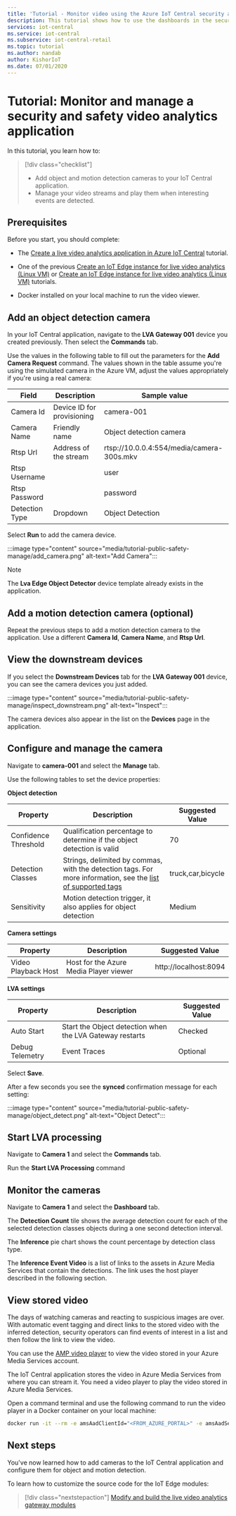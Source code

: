 ```yaml
---
title: 'Tutorial - Monitor video using the Azure IoT Central security and safety video analytics application template'
description: This tutorial shows how to use the dashboards in the security and safety video analytics application template to manage your cameras and monitor the video.
services: iot-central
ms.service: iot-central
ms.subservice: iot-central-retail
ms.topic: tutorial
ms.author: nandab
author: KishorIoT
ms.date: 07/01/2020
---
```

# Tutorial: Monitor and manage a security and safety video analytics application

<!-- TODO - make sure to summarize the key learning steps of this tutorial -->

In this tutorial, you learn how to:
> [!div class="checklist"]
> * Add object and motion detection cameras to your IoT Central application.
> * Manage your video streams and play them when interesting events are detected.

## Prerequisites

Before you start, you should complete:

* The [Create a live video analytics application in Azure IoT Central](./tutorial-public-safety-create-app.md) tutorial.

* One of the previous [Create an IoT Edge instance for live video analytics (Linux VM)](tutorial-public-safety-iot-edge-vm.md) or [Create an IoT Edge instance for live video analytics (Linux VM)](tutorial-public-safety-iot-edge-nuc.md) tutorials.

* Docker installed on your local machine to run the video viewer.

## Add an object detection camera

In your IoT Central application, navigate to the **LVA Gateway 001** device you created previously. Then select the **Commands** tab.

Use the values in the following table to fill out the parameters for the **Add Camera Request** command. The values shown in the table assume you're using the simulated camera in the Azure VM, adjust the values appropriately if you're using a real camera:

| Field| Description| Sample value|
|---------|---------|---------|
| Camera Id      | Device ID for provisioning | camera-001 |
| Camera Name    | Friendly name           | Object detection camera |
| Rtsp Url       | Address of the stream   | rtsp://10.0.0.4:554/media/camera-300s.mkv|
| Rtsp Username  |                         | user    |
| Rtsp Password  |                         | password    |
| Detection Type | Dropdown                | Object Detection       |

Select **Run** to add the camera device.

:::image type="content" source="media/tutorial-public-safety-manage/add_camera.png" alt-text="Add Camera":::

> [!NOTE]
> The **Lva Edge Object Detector** device template already exists in the application.

## Add a motion detection camera (optional)

Repeat the previous steps to add a motion detection camera to the application. Use a different **Camera Id**, **Camera Name**, and **Rtsp Url**.

## View the downstream devices

If you select the **Downstream Devices** tab for the **LVA Gateway 001** device, you can see the camera devices you just added.

:::image type="content" source="media/tutorial-public-safety-manage/inspect_downstream.png" alt-text="Inspect":::

The camera devices also appear in the list on the **Devices** page in the application.

## Configure and manage the camera

Navigate to **camera-001** and select the **Manage** tab.

Use the following tables to set the device properties:

**Object detection**

| Property | Description | Suggested Value |
|-|-|-|
| Confidence Threshold | Qualification percentage to determine if the object detection is valid | 70 |
| Detection Classes | Strings, delimited by commas, with the detection tags. For more information, see the [list of supported tags](https://github.com/Azure/live-video-analytics/blob/master/utilities/video-analysis/yolov3-onnx/tags.txt) | truck,car,bicycle |
| Sensitivity | Motion detection trigger, it also applies for object detection | Medium |

**Camera settings**

| Property | Description | Suggested Value |
|-|-|-|
| Video Playback Host | Host for the Azure Media Player viewer | http://localhost:8094 |

**LVA settings**

| Property | Description | Suggested Value |
|-|-|-|
| Auto Start | Start the Object detection when the LVA Gateway restarts | Checked |
| Debug Telemetry | Event Traces | Optional |

Select **Save**.

After a few seconds you see the **synced** confirmation message for each setting:

:::image type="content" source="media/tutorial-public-safety-manage/object_detect.png" alt-text="Object Detect":::

## Start LVA processing

Navigate to **Camera 1** and select the **Commands** tab.

Run the **Start LVA Processing** command

## Monitor the cameras

Navigate to **Camera 1** and select the **Dashboard** tab.

The **Detection Count** tile shows the average detection count for each of the selected detection classes objects during a one second detection interval.

The **Inference** pie chart shows the count percentage by detection class type.

The **Inference Event Video** is a list of links to the assets in Azure Media Services that contain the detections. The link uses the host player described in the following section.

## View stored video

The days of watching cameras and reacting to suspicious images are over. With automatic event tagging and direct links to the stored video with the inferred detection, security operators can find events of interest in a list and then follow the link to view the video.

<!-- TODO: fix the link to the video player repo -->
You can use the [AMP video player](https://github.com/sseiber/amp-player) to view the video stored in your Azure Media Services account.

The IoT Central application stores the video in Azure Media Services from where you can stream it. You need a video player to play the video stored in Azure Media Services.

<!-- Can't it just run at a command prompt? Otherwise we need to add VS Code as a prereq -->

Open a command terminal and use the following command to run the video player in a Docker container on your local machine:

<!--You have to log into docker if this is not a public repo-->

```bash
docker run -it --rm -e amsAadClientId="<FROM_AZURE_PORTAL>" -e amsAadSecret="<FROM_AZURE_PORTAL>" -e amsAadTenantId="<FROM_AZURE_PORTAL>" -e amsArmAadAudience="https://management.core.windows.net" -e amsArmEndpoint="https://management.azure.com" -e amsAadEndpoint="https://login.microsoftonline.com" -e amsSubscriptionId="<FROM_AZURE_PORTAL>" -e amsResourceGroup="<FROM_AZURE_PORTAL>" -e amsAccountName="<FROM_AZURE_PORTAL>" -p 8094:8094 meshams.azurecr.io/scotts/amp-viewer:1.0.8-amd64
```

<!-- We need to fix repo reference to a public endpoint-->

## Next steps

You've now learned how to add cameras to the IoT Central application and configure them for object and motion detection.

To learn how to customize the source code for the IoT Edge modules:

> [!div class="nextstepaction"]
> [Modify and build the live video analytics gateway modules](./tutorial-public-safety-build-module.md)
